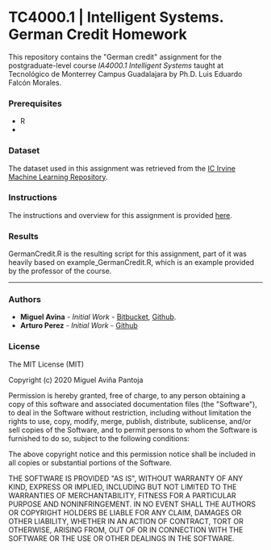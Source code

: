# TC4000.1 | Intelligent Systems. German Credit Homework

This repository contains the "German credit" assignment for the postgraduate-level
course *IA4000.1 Intelligent Systems* taught at Tecnológico de Monterrey Campus
Guadalajara by Ph.D. Luis Eduardo Falcón Morales.

### Prerequisites ###

* R
*


### Dataset ###

The dataset used in this assignment was retrieved from the [IC Irvine Machine
Learning Repository](http://archive.ics.uci.edu/ml/datasets/statlog+(german+credit+data)).

### Instructions ###  

The instructions and overview for this assignment is provided [here](https://github.com/miguelAvina1/GermanCredit/blob/master/Instructions/Tarea_arboles_de_decision.pdf).


### Results ###  

GermanCredit.R is the resulting script for this assignment, part of it was heavily based 
on example_GermanCredit.R, which is an example provided by the professor of the course.

* * *

### Authors ###

* **Miguel Avina** - *Initial Work* - [Bitbucket](https://bitbucket.org/miguel-esaul),
[Github](https://github.com/miguelAvina1).
* **Arturo Perez** - *Initial Work* - [Github](https://github.com/LAPD)

### License ###

The MIT License (MIT)

Copyright (c) 2020 Miguel Aviña Pantoja

Permission is hereby granted, free of charge, to any person obtaining a copy
of this software and associated documentation files (the "Software"), to deal
in the Software without restriction, including without limitation the rights
to use, copy, modify, merge, publish, distribute, sublicense, and/or sell
copies of the Software, and to permit persons to whom the Software is
furnished to do so, subject to the following conditions:

The above copyright notice and this permission notice shall be included in all
copies or substantial portions of the Software.

THE SOFTWARE IS PROVIDED "AS IS", WITHOUT WARRANTY OF ANY KIND, EXPRESS OR
IMPLIED, INCLUDING BUT NOT LIMITED TO THE WARRANTIES OF MERCHANTABILITY,
FITNESS FOR A PARTICULAR PURPOSE AND NONINFRINGEMENT. IN NO EVENT SHALL THE
AUTHORS OR COPYRIGHT HOLDERS BE LIABLE FOR ANY CLAIM, DAMAGES OR OTHER
LIABILITY, WHETHER IN AN ACTION OF CONTRACT, TORT OR OTHERWISE, ARISING FROM,
OUT OF OR IN CONNECTION WITH THE SOFTWARE OR THE USE OR OTHER DEALINGS IN THE
SOFTWARE.
